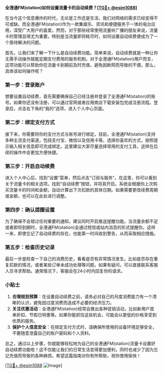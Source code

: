 **全港通FM(station)如何设置流量卡的自动续费？[[TG💪+ @esim1088](https://t.me/s/esim1088)]**

在当今这个信息爆炸的时代，无论是工作还是生活，我们对网络的需求已经变得不可或缺。而全港通FM(station)作为一款集娱乐、资讯和便捷服务于一体的电台应用，深受广大用户的喜爱。然而，对于那些经常使用流量听广播的朋友来说，流量卡的管理显得尤为重要。特别是当流量即将耗尽时，如何设置自动续费便成为了一个亟待解决的问题。

首先，让我们来了解一下什么是自动续费功能。简单来说，自动续费就是一种让你无需手动操作就能定期支付费用的服务机制。对于全港通FM(station)用户而言，这项功能可以帮助你在流量卡到期前及时充值，避免因断网而导致的不便。那么，具体该如何操作呢？

### **第一步：登录账户**
想要设置自动续费，首先需要确保自己已经注册并登录了全港通FM(station)的账号。如果你还没有注册，可以通过官网或者应用商店下载安装包完成注册流程。登录后，点击右下角的“我的”选项，进入个人中心页面。

### **第二步：绑定支付方式**
接下来，你需要将你的支付方式与账号进行绑定。目前，全港通FM(station)支持多种主流支付渠道，包括支付宝、微信以及信用卡等。选择你喜欢的方式，按照提示输入相关信息即可完成绑定。这里建议大家尽量选择常用的支付工具，这样在后续的操作中会更加方便快捷。

### **第三步：开启自动续费**
进入个人中心后，找到“设置”菜单，然后点击“订阅与服务”。在这里，你可以看到关于流量卡的相关选项。找到“自动续费”按钮，并将其开启。系统会根据你上次购买流量卡的时间和金额，自动计算出下次扣款的具体日期。如果需要更改续费周期或金额，也可以在此处进行调整。

### **第四步：确认提醒设置**
为了确保不会错过任何重要的通知，建议同时开启推送提醒功能。当流量余额不足或者即将到期时，全港通FM(station)会通过短信或站内消息的形式提醒你。这样一来，即使忘记了自动续费的存在，也能第一时间收到警告，从而采取相应措施。

### **第五步：检查历史记录**
最后一步是检查一下自己的消费历史，看看是否有异常情况发生。比如是否存在重复扣款的情况，或者某些订单未成功处理等问题。如果有疑问，可以直接联系客服人员寻求帮助。通常情况下，客服会在24小时内回复你的请求。

### **小贴士**
1. **合理规划预算**：在设置自动续费之前，请务必对自己的月度消费能力有一个清晰的认识，避免因过度消费而造成不必要的经济压力。
2. **关注优惠活动**：全港通FM(station)经常会推出各种促销活动，比如新用户首单折扣、节假日特惠等。如果你能抓住这些机会，可能会以更低的价格享受到优质的服务。
3. **保护个人信息安全**：在绑定支付方式时，请确保所使用的设备环境足够安全，不要随意泄露自己的账户密码和个人资料。

总之，通过以上步骤，你就能够轻松地为自己的全港通FM(station)流量卡设置好自动续费功能啦！这不仅能让我们的日常生活变得更加便利，同时也减少了因为忘记充值而导致的各种麻烦。希望这篇指南对你有所帮助，祝你使用愉快！

[[TG💪+ @esim1088](https://t.me/s/esim1088) ![Image](https://i.postimg.cc/4NQfJmqS/Snipaste-2025-05-13-00-14-12.png)]